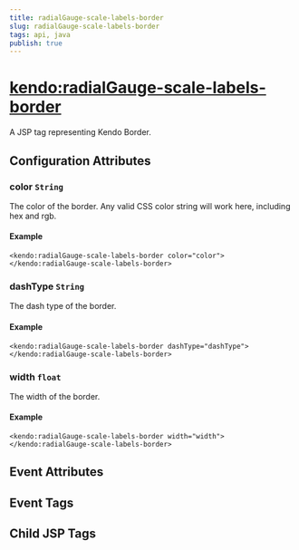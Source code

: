 ```yaml
---
title: radialGauge-scale-labels-border
slug: radialGauge-scale-labels-border
tags: api, java
publish: true
---
```


# <kendo:radialGauge-scale-labels-border>
A JSP tag representing Kendo Border.

## Configuration Attributes


### color `String`

The color of the border. Any valid CSS color string will work here, including hex and rgb.

#### Example
    <kendo:radialGauge-scale-labels-border color="color">
    </kendo:radialGauge-scale-labels-border>
    

### dashType `String`

The dash type of the border.

#### Example
    <kendo:radialGauge-scale-labels-border dashType="dashType">
    </kendo:radialGauge-scale-labels-border>
    

### width `float`

The width of the border.

#### Example
    <kendo:radialGauge-scale-labels-border width="width">
    </kendo:radialGauge-scale-labels-border>
    

## Event Attributes


## Event Tags


## Child JSP Tags

